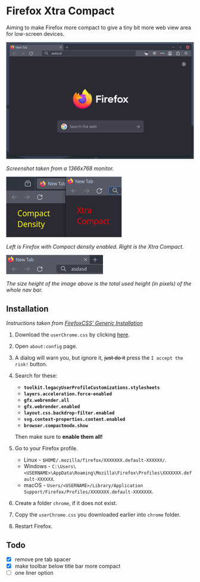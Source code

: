 # Firefox Xtra Compact

Aiming to make Firefox more compact to give a tiny bit more web view area for low-screen devices.


![screenshot](1.png)

*Screenshot taken from a 1366x768 monitor.*


![comparison](2.png)

*Left is Firefox with Compact density enabled. Right is the Xtra Compact.*

![height](3.png)

*The size height of the image above is the total used height (in pixels) of the whole nav bar.*

## Installation
*Instructions taken from [FirefoxCSS' Generic Installation](https://github.com/FirefoxCSS-Store/FirefoxCSS-Store.github.io/blob/main/README.md#generic-installation)*

1. Download the `userChrome.css` by clicking [here](https://github.com/CarterSnich/firefox-xtra-compact/raw/master/userChrome.css).
2. Open `about:config` page.
3. A dialog will warn you, but ignore it, ~~just do it~~ press the `I accept the risk!` button.
4. Search for these:

	+ **`toolkit.legacyUserProfileCustomizations.stylesheets`**
	+ **`layers.acceleration.force-enabled`**
	+ **`gfx.webrender.all`**
	+ **`gfx.webrender.enabled`**
	+ **`layout.css.backdrop-filter.enabled`**
	+ **`svg.context-properties.content.enabled`**
	+ **`browser.compactmode.show`**

	Then make sure to **enable them all!**



5. Go to your Firefox profile.

	+ Linux - `$HOME/.mozilla/firefox/XXXXXXX.default-XXXXXX/`.
	+ Windows - `C:\Users\<USERNAME>\AppData\Roaming\Mozilla\Firefox\Profiles\XXXXXXX.default-XXXXXX`.
	+ macOS - `Users/<USERNAME>/Library/Application Support/Firefox/Profiles/XXXXXXX.default-XXXXXXX`.

6. Create a folder `chrome`, if it does not exist.
7. Copy the `userChrome.css` you downloaded earlier into `chrome` folder.
8. Restart Firefox.

## Todo

- [x] remove pre tab spacer
- [x] make toolbar below title bar more compact
- [ ] one liner option

